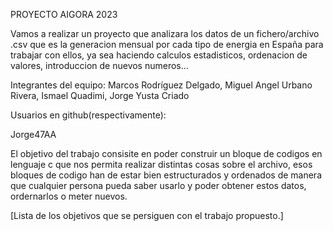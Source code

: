 PROYECTO AIGORA 2023

Vamos a realizar un proyecto que analizara los datos de un fichero/archivo .csv que es la generacion mensual por cada tipo de energia en España para trabajar con ellos, ya sea haciendo calculos estadisticos, ordenacion de valores, introduccion de nuevos numeros... 

Integrantes del equipo:
Marcos Rodríguez Delgado,
Miguel Angel Urbano Rivera,
Ismael Quadimi,
Jorge Yusta Criado

Usuarios en github(respectivamente):



Jorge47AA

El objetivo del trabajo consisite en poder construir un bloque de codigos en lenguaje c que nos permita realizar distintas cosas sobre el archivo, esos bloques de codigo han de estar bien estructurados y ordenados de manera que cualquier persona pueda saber usarlo y poder obtener estos datos, ordernarlos o meter nuevos.

[Lista de los objetivos que se persiguen con el trabajo propuesto.]

